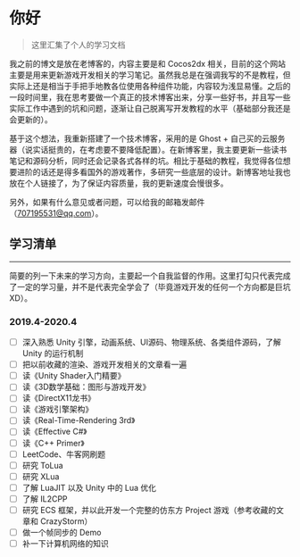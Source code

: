 # 你好

> 这里汇集了个人的学习文档

我之前的博文是放在老博客的，内容主要是和 Cocos2dx 相关，目前的这个网站主要是用来更新游戏开发相关的学习笔记。虽然我总是在强调我写的不是教程，但实际上还是相当于手把手地教各位使用各种组件功能，内容较为浅显易懂。之后的一段时间里，我在思考要做一个真正的技术博客出来，分享一些好书，并且写一些实际工作中遇到的坑和问题，逐渐让自己脱离写开发教程的水平（基础部分我还是会更新的）。

基于这个想法，我重新搭建了一个技术博客，采用的是 Ghost + 自己买的云服务器（说实话挺贵的，在考虑要不要降低配置）。在新博客里，我主要更新一些读书笔记和源码分析，同时还会记录各式各样的坑。相比于基础的教程，我觉得各位想要进阶的话还是得多看国外的游戏著作，多研究一些底层的设计。新博客地址我也放在个人链接了，为了保证内容质量，我的更新速度会慢很多。

另外，如果有什么意见或者问题，可以给我的邮箱发邮件（707195531@qq.com）。

## 学习清单

---

简要的列一下未来的学习方向，主要起一个自我监督的作用。这里打勾只代表完成了一定的学习量，并不是代表完全学会了（毕竟游戏开发的任何一个方向都是巨坑 XD）。

### 2019.4-2020.4

- [ ] 深入熟悉 Unity 引擎，动画系统、UI源码、物理系统、各类组件源码，了解 Unity 的运行机制
- [ ] 把以前收藏的渲染、游戏开发相关的文章看一遍
- [ ] 读《Unity Shader入门精要》
- [ ] 读《3D数学基础：图形与游戏开发》
- [ ] 读《DirectX11龙书》
- [ ] 读《游戏引擎架构》
- [ ] 读《Real-Time-Rendering 3rd》
- [ ] 读《Effective C#》
- [ ] 读《C++ Primer》
- [ ] LeetCode、牛客网刷题
- [ ] 研究 ToLua
- [ ] 研究 XLua
- [ ] 了解 LuaJIT 以及 Unity 中的 Lua 优化
- [ ] 了解 IL2CPP
- [ ] 研究 ECS 框架，并以此开发一个完整的仿东方 Project 游戏（参考收藏的文章和 CrazyStorm）
- [ ] 做一个帧同步的 Demo
- [ ] 补一下计算机网络的知识